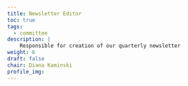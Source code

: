 ```yaml
---
title: Newsletter Editor
toc: true
tags: 
  - committee
description: |
    Responsible for creation of our quarterly newsletter
weight: 6
draft: false
chair: Diana Kaminski
profile_img:
---
```

